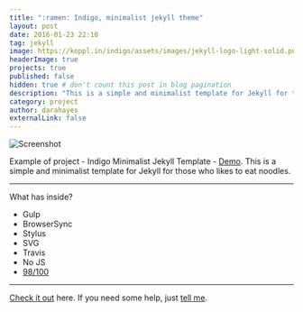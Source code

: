 ```yaml
---
title: ":ramen: Indigo, minimalist jekyll theme"
layout: post
date: 2016-01-23 22:10
tag: jekyll
image: https://koppl.in/indigo/assets/images/jekyll-logo-light-solid.png
headerImage: true
projects: true
published: false
hidden: true # don't count this post in blog pagination
description: "This is a simple and minimalist template for Jekyll for those who likes to eat noodles."
category: project
author: darahayes
externalLink: false
---
```


![Screenshot](https://raw.githubusercontent.com/sergiokopplin/indigo/gh-pages/assets/screen-shot.png)

Example of project - Indigo Minimalist Jekyll Template - [Demo](http://sergiokopplin.github.io/indigo/). This is a simple and minimalist template for Jekyll for those who likes to eat noodles.

---

What has inside?

- Gulp
- BrowserSync
- Stylus
- SVG
- Travis
- No JS
- [98/100](https://developers.google.com/speed/pagespeed/insights/?url=http%3A%2F%2Fsergiokopplin.github.io%2Findigo%2F)

---

[Check it out](http://sergiokopplin.github.io/indigo/) here.
If you need some help, just [tell me](http://github.com/sergiokopplin/indigo/issues).

